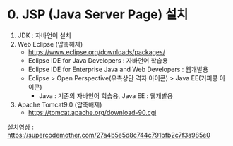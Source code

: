 # 0. JSP (Java Server Page) 설치
1. JDK : 자바언어 설치
2. Web Eclipse (압축해제)
	- https://www.eclipse.org/downloads/packages/
	- Eclipse IDE for Java Developers : 자바언어 학습용
	- Eclipse IDE for Enterprise Java and Web Developers : 웹개발용
	- Eclipse > Open Perspective(우측상단 격자 아이콘) > Java EE(커피콩 아이콘)
		- Java : 기존의 자바언어 학습용, Java EE : 웹개발용
3. Apache Tomcat9.0 (압축해제)
	- https://tomcat.apache.org/download-90.cgi

설치영상 : https://supercodemother.com/27a4b5e5d8c744c791bfb2c7f3a985e0
